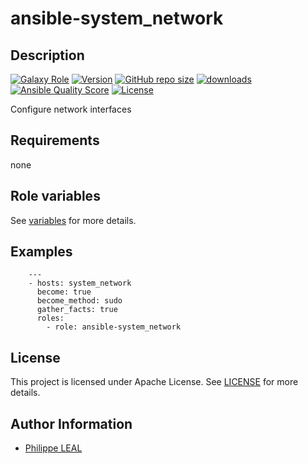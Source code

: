 # ansible-system_network

## Description

[![Galaxy Role](https://img.shields.io/badge/galaxy-system_network-purple?style=flat)](https://galaxy.ansible.com/lotusnoir/system_network)
[![Version](https://img.shields.io/github/release/lotusnoir/ansible-system_network.svg)](https://github.com/lotusnoir/ansible-system_network/releases/latest)
[![GitHub repo size](https://img.shields.io/github/repo-size/lotusnoir/ansible-system_network?color=orange&style=flat)](https://galaxy.ansible.com/lotusnoir/system_network)
[![downloads](https://img.shields.io/ansible/role/d/56951)](https://galaxy.ansible.com/lotusnoir/system_network)
[![Ansible Quality Score](https://img.shields.io/ansible/quality/56951)](https://galaxy.ansible.com/lotusnoir/system_network)
[![License](https://img.shields.io/badge/license-Apache--2.0-brightgreen?style=flat)](https://opensource.org/licenses/Apache-2.0)

Configure network interfaces
## Requirements

none

## Role variables

See [variables](/defaults/main.yml) for more details.

## Examples

        ---
        - hosts: system_network
          become: true
          become_method: sudo
          gather_facts: true
          roles:
            - role: ansible-system_network


## License

This project is licensed under Apache License. See [LICENSE](/LICENSE) for more details.

## Author Information

- [Philippe LEAL](https://github.com/lotusnoir)
